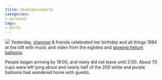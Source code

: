 ```yaml
---
title: doubleplusparty
categories:
- personal
tags:
- party
---
```


![][1]
Yesterday, [shannon][2] & friends celebrated her birthday and all things 1984 at the loft with music and video from the eighties and [glowing helium balloons][3].

People began arriving by 19:00, and many did not leave until 2:00.  About 70 cups were left lying about and nearly half of the 200 white and purple balloons had wandered home with guests.


   [1]: balloons.jpg
   [2]: http://www.shannonethomas.com/
   [3]: http://www.instructables.com/id/LED-Floaties/

